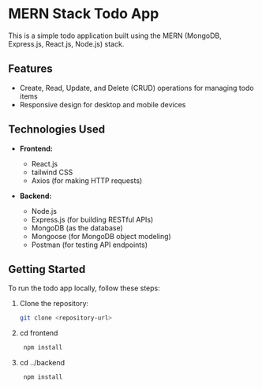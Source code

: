 # MERN Stack Todo App

This is a simple todo application built using the MERN (MongoDB, Express.js, React.js, Node.js) stack.

## Features

- Create, Read, Update, and Delete (CRUD) operations for managing todo items
- Responsive design for desktop and mobile devices

## Technologies Used

- **Frontend:**
  - React.js
  - tailwind CSS
  - Axios (for making HTTP requests)

- **Backend:**
  - Node.js
  - Express.js (for building RESTful APIs)
  - MongoDB (as the database)
  - Mongoose (for MongoDB object modeling)
  - Postman (for  testing API endpoints)

## Getting Started

To run the todo app locally, follow these steps:

1. Clone the repository:
   ```bash
   git clone <repository-url>

2. cd frontend
   ```bash
    npm install

3. cd ../backend
   ```bash
    npm install

